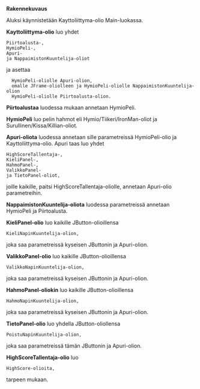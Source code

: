 **Rakennekuvaus**

Aluksi käynnistetään Kayttoliittyma-olio Main-luokassa.

**Kayttoliittyma-olio** luo yhdet

    Piirtoalusta-, 
    HymioPeli-, 
    Apuri- 
    ja NappaimistonKuuntelija-oliot
    
ja asettaa 

      HymioPeli-oliolle Apuri-olion, 
      omalle JFrame-oliolleen ja HymioPeli-oliolle NappaimistonKuuntelija-olion 
      HymioPeli-oliolle Piirtoalusta-olion.

**Piirtoalustaa** luodessa mukaan annetaan HymioPeli.

**HymioPeli** luo pelin hahmot eli Hymio/Tiikeri/IronMan-oliot ja Surullinen/Kissa/Killian-oliot.

**Apuri-oliota** luodessa annetaan sille parametreissä HymioPeli-olio ja Kayttoliittyma-olio.
Apuri taas luo yhdet 

    HighScoreTallentaja-,
    KieliPanel-,
    HahmoPanel-,
    ValikkoPanel- 
    ja TietoPanel-oliot,
    
joille kaikille, paitsi HighScoreTallentaja-oliolle, annetaan Apuri-olio parametreihin.

**NappaimistonKuuntelija-oliota** luodessa parametreissä annetaan HymioPeli ja Piirtoalusta.

**KieliPanel-olio** luo kaikille JButton-olioillensa

    KieliNapinKuuntelija-olion,

joka saa parametreissä kyseisen JButtonin ja Apuri-olion.

**ValikkoPanel-olio** luo kaikille JButton-olioillensa

    ValikkoNapinKuuntelija-olion,

joka saa parametreissä kyseisen JButtonin ja Apuri-olion.

**HahmoPanel-oliokin** luo kaikille JButton-olioillensa

    HahmoNapinKuuntelija-olion,

joka saa parametreissä kyseisen JButtonin ja Apuri-olion.

**TietoPanel-olio** luo yhdella JButton-oliollensa

    PoistuNapinKuuntelija-olion,

joka saa parametreissä tämän JButtonin ja Apuri-olion.

**HighScoreTallentaja-olio** luo 

    HighScore-olioita,

tarpeen mukaan.


